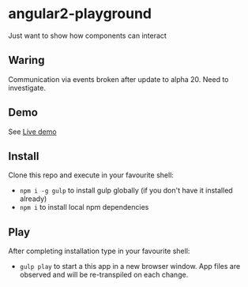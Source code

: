 # angular2-playground

Just want to show how components can interact

## Waring
Communication via events broken after update to alpha 20. Need to investigate. 

## Demo

See <a href="http://rawgit.com/SekibOmazic/angular2-playground/master/dist/index.html">Live demo</a>

## Install

Clone this repo and execute in your favourite shell:

* `npm i -g gulp` to install gulp globally (if you don't have it installed already)
* `npm i` to install local npm dependencies

## Play

After completing installation type in your favourite shell:

* `gulp play` to start a this app in a new browser window. App files are observed and will be re-transpiled on each change.
